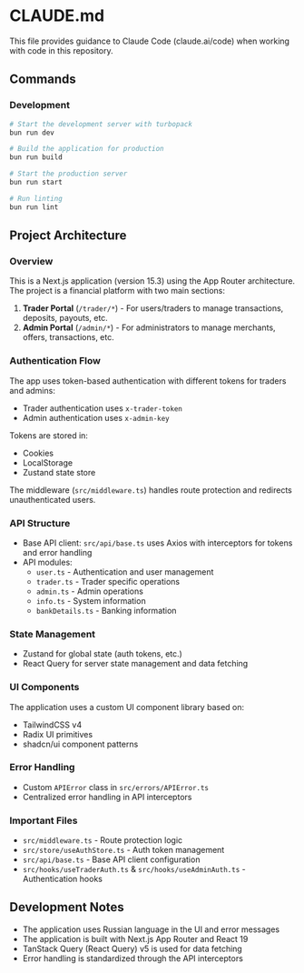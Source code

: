# CLAUDE.md

This file provides guidance to Claude Code (claude.ai/code) when working with code in this repository.

## Commands

### Development

```bash
# Start the development server with turbopack
bun run dev

# Build the application for production
bun run build

# Start the production server
bun run start

# Run linting
bun run lint
```

## Project Architecture

### Overview

This is a Next.js application (version 15.3) using the App Router architecture. The project is a financial platform with two main sections:

1. **Trader Portal** (`/trader/*`) - For users/traders to manage transactions, deposits, payouts, etc.
2. **Admin Portal** (`/admin/*`) - For administrators to manage merchants, offers, transactions, etc.

### Authentication Flow

The app uses token-based authentication with different tokens for traders and admins:
- Trader authentication uses `x-trader-token`
- Admin authentication uses `x-admin-key`

Tokens are stored in:
- Cookies
- LocalStorage
- Zustand state store

The middleware (`src/middleware.ts`) handles route protection and redirects unauthenticated users.

### API Structure

- Base API client: `src/api/base.ts` uses Axios with interceptors for tokens and error handling
- API modules:
  - `user.ts` - Authentication and user management
  - `trader.ts` - Trader specific operations
  - `admin.ts` - Admin operations
  - `info.ts` - System information
  - `bankDetails.ts` - Banking information

### State Management

- Zustand for global state (auth tokens, etc.)
- React Query for server state management and data fetching

### UI Components

The application uses a custom UI component library based on:
- TailwindCSS v4
- Radix UI primitives
- shadcn/ui component patterns

### Error Handling

- Custom `APIError` class in `src/errors/APIError.ts`
- Centralized error handling in API interceptors

### Important Files

- `src/middleware.ts` - Route protection logic
- `src/store/useAuthStore.ts` - Auth token management
- `src/api/base.ts` - Base API client configuration
- `src/hooks/useTraderAuth.ts` & `src/hooks/useAdminAuth.ts` - Authentication hooks

## Development Notes

- The application uses Russian language in the UI and error messages
- The application is built with Next.js App Router and React 19
- TanStack Query (React Query) v5 is used for data fetching
- Error handling is standardized through the API interceptors
